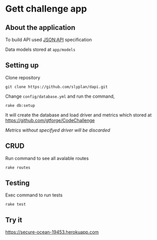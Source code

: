 # Gett challenge app

## About the application

To build API used [JSON:API](http://jsonapi.org/) specification

Data models stored at `app/models`

## Setting up

Clone repository

```
git clone https://github.com/slyplan/dapi.git
```

Change `config/database.yml` and run the command,
```
rake db:setup
```
It will create the database and load driver and metrics which stored at https://github.com/gtforge/CodeChallenge

*Metrics without specifyed driver will be discarded*

## CRUD

Run command to see all avalable routes
```
rake routes
```

## Testing

Exec command to run tests

```
rake test
```

## Try it

https://secure-ocean-19453.herokuapp.com

